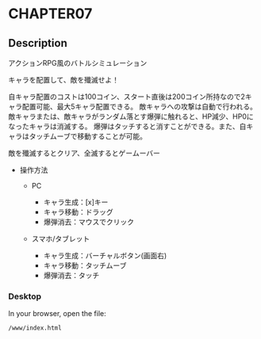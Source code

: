 # CHAPTER07

## Description

アクションRPG風のバトルシミュレーション

キャラを配置して、敵を殲滅せよ！

自キャラ配置のコストは100コイン、スタート直後は200コイン所持なので2キャラ配置可能、最大5キャラ配置できる。
敵キャラへの攻撃は自動で行われる。
敵キャラまたは、敵キャラがランダム落とす爆弾に触れると、HP減少、HP0になったキャラは消滅する。
爆弾はタッチすると消すことができる。また、自キャラはタッチムーブで移動することが可能。

敵を殲滅するとクリア、全滅するとゲームーバー

+ 操作方法
  + PC
    + キャラ生成：[x]キー
    + キャラ移動：ドラッグ
    + 爆弾消去：マウスでクリック

  + スマホ/タブレット
    + キャラ生成：バーチャルボタン(画面右)
    + キャラ移動：タッチムーブ
    + 爆弾消去：タッチ

### Desktop

In your browser, open the file:

    /www/index.html


